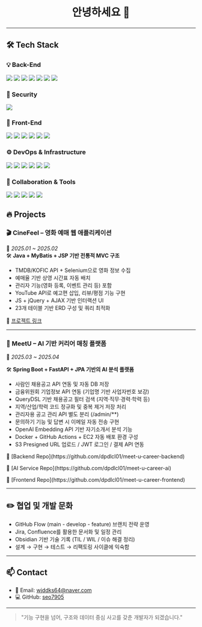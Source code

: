 <h1 align="center">안녕하세요 👋</h1> <h3 align="center">

---

## 🛠 Tech Stack

### 💡 Back-End
<p align="left">
  <img src="https://img.shields.io/badge/Java-007396?style=flat-square&logo=java&logoColor=white"/>
  <img src="https://img.shields.io/badge/Spring-6DB33F?style=flat-square&logo=spring&logoColor=white"/>
  <img src="https://img.shields.io/badge/Spring_Boot-6DB33F?style=flat-square&logo=springboot&logoColor=white"/>
  <img src="https://img.shields.io/badge/JPA-007396?style=flat-square&logo=hibernate&logoColor=white"/>
  <img src="https://img.shields.io/badge/MyBatis-000000?style=flat-square&logo=MyBatis&logoColor=white"/>
  <img src="https://img.shields.io/badge/MySQL-4479A1?style=flat-square&logo=mysql&logoColor=white"/>
  <img src="https://img.shields.io/badge/Node.js-339933?style=flat-square&logo=nodedotjs&logoColor=white"/>
</p>

### 🔐 Security
<p align="left">
  <img src="https://img.shields.io/badge/JWT-000000?style=flat-square&logo=JSON%20web%20tokens&logoColor=white"/>
</p>

### 🎨 Front-End
<p align="left">
  <img src="https://img.shields.io/badge/HTML5-E34F26?style=flat-square&logo=html5&logoColor=white"/>
  <img src="https://img.shields.io/badge/CSS3-1572B6?style=flat-square&logo=css3&logoColor=white"/>
  <img src="https://img.shields.io/badge/JavaScript-F7DF1E?style=flat-square&logo=javascript&logoColor=black"/>
  <img src="https://img.shields.io/badge/React-61DAFB?style=flat-square&logo=react&logoColor=black"/>
  <img src="https://img.shields.io/badge/Vue.js-4FC08D?style=flat-square&logo=vue.js&logoColor=white"/>
  <img src="https://img.shields.io/badge/Next.js-000000?style=flat-square&logo=next.js&logoColor=white"/>
</p>

### ⚙️ DevOps & Infrastructure
<p align="left">
  <img src="https://img.shields.io/badge/Docker-2496ED?style=flat-square&logo=docker&logoColor=white"/>
  <img src="https://img.shields.io/badge/Nginx-009639?style=flat-square&logo=nginx&logoColor=white"/>
  <img src="https://img.shields.io/badge/AWS-232F3E?style=flat-square&logo=amazonaws&logoColor=white"/>
  <img src="https://img.shields.io/badge/Linux-FCC624?style=flat-square&logo=linux&logoColor=black"/>
  <img src="https://img.shields.io/badge/Ubuntu-E95420?style=flat-square&logo=ubuntu&logoColor=white"/>
  <img src="https://img.shields.io/badge/GitHub_Actions-2088FF?style=flat-square&logo=githubactions&logoColor=white"/>
</p>

### 🤝 Collaboration & Tools
<p align="left">
  <img src="https://img.shields.io/badge/GitHub-181717?style=flat-square&logo=github&logoColor=white"/>
  <img src="https://img.shields.io/badge/Jira-0052CC?style=flat-square&logo=jira&logoColor=white"/>
  <img src="https://img.shields.io/badge/Confluence-172B4D?style=flat-square&logo=confluence&logoColor=white"/>
  <img src="https://img.shields.io/badge/Slack-4A154B?style=flat-square&logo=slack&logoColor=white"/>
  <img src="https://img.shields.io/badge/Notion-000000?style=flat-square&logo=notion&logoColor=white"/>
</p>

## 🔥 Projects

### 🎬 CineFeel – 영화 예매 웹 애플리케이션  
📆 *2025.01 ~ 2025.02*  
🛠 **Java + MyBatis + JSP 기반 전통적 MVC 구조**

- TMDB/KOFIC API + Selenium으로 영화 정보 수집
- 예매율 기반 상영 시간표 자동 배치
- 관리자 기능(영화 등록, 이벤트 관리 등) 포함
- YouTube API로 예고편 삽입, 리뷰/평점 기능 구현
- JS + jQuery + AJAX 기반 인터랙션 UI
- 23개 테이블 기반 ERD 구성 및 쿼리 최적화

🔗 [프로젝트 링크](https://github.com/dpdlcl01/CinemaProject)

---

### 💼 MeetU – AI 기반 커리어 매칭 플랫폼
📆 *2025.03 ~ 2025.04*



🛠 **Spring Boot + FastAPI + JPA 기반의 AI 분석 플랫폼**

- 사람인 채용공고 API 연동 및 자동 DB 저장
- 금융위원회 기업정보 API 연동 (기업명 기반 사업자번호 보강)
- QueryDSL 기반 채용공고 필터 검색 (지역·직무·경력·학력 등)
- 지역/산업/학력 코드 정규화 및 중복 제거 저장 처리
- 관리자용 공고 관리 API 별도 분리 (/admin/**)
- 문의하기 기능 및 답변 시 이메일 자동 전송 구현
- OpenAI Embedding API 기반 자기소개서 분석 기능
- Docker + GitHub Actions + EC2 자동 배포 환경 구성
- S3 Presigned URL 업로드 / JWT 로그인 / 결제 API 연동

<p>🔗 [Backend Repo](https://github.com/dpdlcl01/meet-u-career-backend)</p>
<p>🔗 [AI Service Repo](https://github.com/dpdlcl01/meet-u-career-ai)</p>
🔗 [Frontend Repo](https://github.com/dpdlcl01/meet-u-career-frontend)

---

## ✏️ 협업 및 개발 문화

- GitHub Flow (main - develop - feature) 브랜치 전략 운영
- Jira, Confluence를 활용한 문서화 및 일정 관리
- Obsidian 기반 기술 기록 (TIL / WIL / 이슈 해결 정리)
- 설계 → 구현 → 테스트 → 리팩토링 사이클에 익숙함

---

## 📫 Contact

- 📧 Email: wjddks64@naver.com
- 💻 GitHub: [seo7905](https://github.com/seo7905)  

---

> "기능 구현을 넘어, 구조와 데이터 중심 사고를 갖춘 개발자가 되겠습니다."
